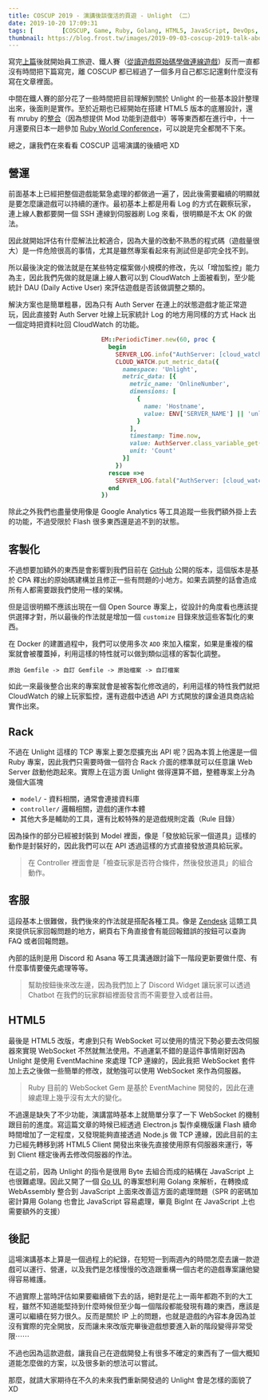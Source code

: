 ```yaml
---
title: COSCUP 2019 - 演講後談復活的頁遊 - Unlight （二）
date: 2019-10-20 17:09:31
tags: [￼￼￼￼￼￼￼￼[COSCUP, Game, Ruby, Golang, HTML5, JavaScript, DevOps, Docker, Unlight]
thumbnail: https://blog.frost.tw/images/2019-09-03-coscup-2019-talk-about-the-browser-game-unlight-which-i-revived-it/screenshot.png
---
```


寫完[上篇](https://blog.frost.tw/posts/2019/09/03/COSCUP-2019-Talk-about-the-browser-game-Unlight-which-I-revived-it/)後就開始員工旅遊、鐵人賽（[從讀遊戲原始碼學做連線遊戲](https://ithelp.ithome.com.tw/users/20065771/ironman/2734)）反而一直都沒有時間把下篇寫完，離 COSCUP 都已經過了一個多月自己都忘記還剩什麼沒有寫在文章裡面。

中間在鐵人賽的部分花了一些時間把目前理解到關於 Unlight 的一些基本設計整理出來，後面則是實作。至於近期也已經開始在搭建 HTML5 版本的底層設計，還有 mruby 的[整合](https://github.com/elct9620/mruby.wasm)（因為想提供 Mod 功能到遊戲中）等等東西都在進行中，十一月還要飛日本一趟參加 [Ruby World Conference](https://2019.rubyworld-conf.org/en/)，可以說是完全都閒不下來。

總之，讓我們在來看看 COSCUP 這場演講的後續吧 XD

<!-- more -->

## 營運

前面基本上已經把整個遊戲能緊急處理的都做過一遍了，因此後需要繼續的明顯就是要怎麼讓遊戲可以持續的運作。最初基本上都是用看 Log 的方式在觀察玩家，連上線人數都要開一個 SSH 連線到伺服器刷 Log 來看，很明顯是不太 OK 的做法。

因此就開始評估有什麼解法比較適合，因為大量的改動不熟悉的程式碼（遊戲量很大）是一件危險很高的事情，尤其是雖然專案看起來有測試但是卻完全找不到。

所以最後決定的做法就是在某些特定檔案做小規模的修改，先以「增加監控」能力為主，因此我們先做的就是讓上線人數可以到 CloudWatch 上面被看到，至少能統計 DAU (Daily Active User) 來評估遊戲是否該做調整之類的。

解決方案也是簡單粗暴，因為只有 Auth Server 在連上的狀態遊戲才能正常遊玩，因此直接對 Auth Server 吐線上玩家統計 Log 的地方用同樣的方式 Hack 出一個定時把資料吐回 CloudWatch 的功能。

```ruby
                          EM::PeriodicTimer.new(60, proc {
                            begin
                              SERVER_LOG.info("AuthServer: [cloud_watch:] updated online number")
                              CLOUD_WATCH.put_metric_data({
                                namespace: 'Unlight',
                                metric_data: [{
                                  metric_name: 'OnlineNumber',
                                  dimensions: [
                                    {
                                      name: 'Hostname',
                                      value: ENV['SERVER_NAME'] || 'unlight.app'
                                    }
                                  ],
                                  timestamp: Time.now,
                                  value: AuthServer.class_variable_get(:@@online_list).size,
                                  unit: 'Count'
                                }]
                              })
                            rescue =>e
                              SERVER_LOG.fatal("AuthServer: [cloud_watch:] fatal error #{e}:#{e.backtrace}")
                            end
                          })
```

除此之外我們也盡量使用像是 Google Analytics 等工具追蹤一些我們額外掛上去的功能，不過受限於 Flash 很多東西還是追不到的狀態。

## 客製化

不過想要加額外的東西是會影響到我們目前在 [GitHub](https://github.com/open-unlight/legacy-unlight-docker) 公開的版本，這個版本是基於 CPA 釋出的原始碼建構並且修正一些有問題的小地方。如果去調整的話會造成所有人都需要跟我們使用一樣的架構。

但是這很明顯不應該出現在一個 Open Source 專案上，從設計的角度看也應該提供選擇才對，所以最後的作法就是增加一個 `customize` 目錄來放這些客製化的東西。

在 Docker 的建置過程中，我們可以使用多次 `ADD` 來加入檔案，如果是重複的檔案就會被覆蓋掉，利用這樣的特性就可以做到類似這樣的客製化調整。

```
原始 Gemfile -> 自訂 Gemfile -> 原始檔案 -> 自訂檔案
```

如此一來最後整合出來的專案就會是被客製化修改過的，利用這樣的特性我們就把 CloudWatch 的線上玩家監控，還有遊戲中透過 API 方式開放的課金道具商店給實作出來。

## Rack

不過在 Unlight 這樣的 TCP 專案上要怎麼擴充出 API 呢？因為本質上他還是一個 Ruby 專案，因此我們只需要時做一個符合 Rack 介面的標準就可以任意讓 Web Server 啟動他跑起來。實際上在這方面 Unlight 做得還算不錯，整體專案上分為幾個大區塊

* `model/` - 資料相關，通常會連接資料庫
* `controller/` 邏輯相關，遊戲的運作本體
* 其他大多是輔助的工具，還有比較特殊的是遊戲規則定義（Rule 目錄）

因為操作的部分已經被封裝到 Model 裡面，像是「發放給玩家一個道具」這樣的動作是封裝好的，因此我們可以在 API 透過這樣的方式直接發放道具給玩家。

> 在 Controller 裡面會是「檢查玩家是否符合條件，然後發放道具」的組合動作。

## 客服

這段基本上很難做，我們後來的作法就是搭配各種工具。像是 [Zendesk](https://help.unlight.com.tw/hc/zh-tw) 這類工具來提供玩家回報問題的地方，網頁右下角直接會有能回報錯誤的按鈕可以查詢 FAQ 或者回報問題。

內部的話則是用 Discord 和 Asana 等工具溝通跟討論下一階段更新要做什麼、有什麼事情要優先處理等等。

> 幫助按鈕後來改左邊，因為我們加上了 Discord Widget 讓玩家可以透過 Chatbot 在我們的玩家群組裡面發言而不需要登入或者註冊。

## HTML5

最後是 HTML5 改版，考慮到只有 WebSocket 可以使用的情況下勢必要去改伺服器來實現 WebSocket 不然就無法使用。不過運氣不錯的是這件事情剛好因為 Unlight 是使用 EventMachine 來處理 TCP 連線的，因此我把 WebSocket 套件加上去之後做一些簡單的修改，就勉強可以使用 WebSocket 來作為伺服器。

> Ruby 目前的 WebSocket Gem 是基於 EventMachine 開發的，因此在連線處理上幾乎沒有太大的變化。

不過還是缺失了不少功能，演講當時基本上就簡單分享了一下 WebSocket 的機制跟目前的進度。寫這篇文章的時候已經透過 Electron.js 製作桌機版讓 Flash 續命時間增加了一定程度，又發現能夠直接透過 Node.js 做 TCP 連線，因此目前的主力已經先轉移到將 HTML5 Client 開發出來後先直接使用原有伺服器來運行，等到 Client 穩定後再去修改伺服器的作法。

在這之前，因為 Unlight 的指令是很用 Byte 去組合而成的結構在 JavaScript 上也很難處理。因此又開了一個 [Go UL](https://github.com/open-unlight/go-ul) 的專案想利用 Golang 來解析，在轉換成 WebAssembly 整合到 JavaScript 上面來改善這方面的處理問題（SPR 的密碼加密計算用 Golang 也會比 JavaScript 容易處理，畢竟 BigInt 在 JavaScript 上也需要額外的支援）

## 後記

這場演講基本上算是一個過程上的紀錄，在短短一到兩週內的時間怎麼去讓一款遊戲可以運行、營運，以及我們是怎樣慢慢的改造跟重構一個古老的遊戲專案讓他變得容易維護。

不過實際上當時評估如果要繼續做下去的話，絕對是花上一兩年都跑不到的大工程，雖然不知道能堅持到什麼時候但至少每一個階段都能發現有趣的東西，應該是還可以繼續在努力很久。反而是關於 IP 上的問題，也就是遊戲的內容本身因為並沒有實際的完全開放，反而讓未來改版完畢後遊戲想要進入新的階段變得非常受限⋯⋯

不過也因為這款遊戲，讓我自己在遊戲開發上有很多不確定的東西有了一個大概知道能怎麼做的方案，以及很多新的想法可以嘗試。

那麼，就請大家期待在不久的未來我們重新開發過的 Unlight 會是怎樣的面貌了 XD